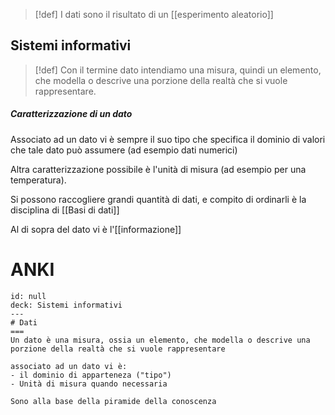>[!def]
>I dati sono il risultato di un [[esperimento aleatorio]]


## Sistemi informativi
>[!def]
>Con il termine dato intendiamo una misura, quindi un elemento, che modella o descrive una porzione della realtà che si vuole rappresentare.


##### Caratterizzazione di un dato
Associato ad un dato vi è sempre il suo tipo che specifica il dominio di valori che tale dato può assumere (ad esempio dati numerici)

Altra caratterizzazione possibile è l'unità di misura (ad esempio per una temperatura).

Si possono raccogliere grandi quantità di dati, e compito di ordinarli è la disciplina di [[Basi di dati]]

Al di sopra del dato vi è l'[[informazione]]


# ANKI

```anki
id: null
deck: Sistemi informativi
---
# Dati
===
Un dato è una misura, ossia un elemento, che modella o descrive una porzione della realtà che si vuole rappresentare

associato ad un dato vi è:
- il dominio di apparteneza ("tipo")
- Unità di misura quando necessaria

Sono alla base della piramide della conoscenza
```
